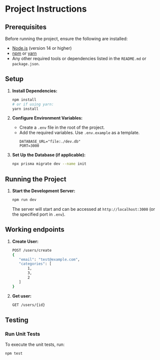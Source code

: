 # Project Instructions

## Prerequisites

Before running the project, ensure the following are installed:

- [Node.js](https://nodejs.org/) (version 14 or higher)
- [npm](https://www.npmjs.com/) or [yarn](https://yarnpkg.com/)
- Any other required tools or dependencies listed in the `README.md` or `package.json`.

## Setup

1. **Install Dependencies:**
   ```bash
   npm install
   # or if using yarn:
   yarn install
   ```

2. **Configure Environment Variables:**
   - Create a `.env` file in the root of the project.
   - Add the required variables. Use `.env.example` as a template.
     ```
     DATABASE_URL="file:./dev.db"
     PORT=3000
     ```

3. **Set Up the Database (if applicable):**
   ```bash
   npx prisma migrate dev --name init
   ```

## Running the Project

1. **Start the Development Server:**
   ```bash
   npm run dev
   ```
   The server will start and can be accessed at `http://localhost:3000` (or the specified port in `.env`).

## Working endpoints

1. **Create User:**
   ```bash
   POST /users/create
   {
      "email": "test@example.com",
      "categories": [
          1,
          3,
          2
      ]
   }
   ```
1. **Get user:**
   ```bash
   GET /users/{id}
   ```

## Testing

### Run Unit Tests

To execute the unit tests, run:
```bash
npm test
```
